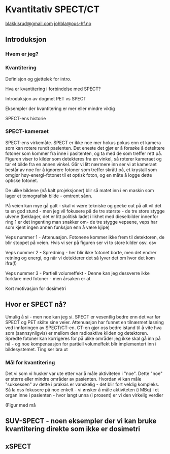 # Kvantitativ SPECT/CT
blakkisrud@gmail.com
johbla@ous-hf.no

## Introduksjon

### Hvem er jeg?

### Kvantitering

Definisjon og gjettelek for intro.

Hva er kvantitering i forbindelse med SPECT?

Introduksjon av dogmet PET vs SPECT

Eksempler der kvantitering er mer eller mindre viktig

SPECT-ens historie

### SPECT-kameraet

SPECT-ens virkemåte. SPECT er ikke noe mer hokus pokus enn et kamera som kan rotere rundt pasienten. Det eneste det gjør er å forsøke å detektere fotoner som kommer fra inne i pasitenten, og ta med de som treffer rett på. Figuren viser to kilder som detekteres fra en vinkel, så roterer kameraet og tar et bilde fra en annen vinkel. Går vi litt nærmere inn ser vi at kameraet består av noe for å ignorere fotoner som treffer skrått på, et krystall som omgjør høy-energi-fotonet til et optisk foton, og en måte å logge dette optiske fotonet.  

De ulike bildene (nå kalt projeksjoner) blir så matet inn i en maskin som lager et tomografisk bilde - omtrent sånn.

På veien kan mye gå galt - skal vi være tekniske og geeke out på alt vil det ta en god stund - men jeg vil fokusere på de tre største - de tre store stygge ulvene (beklager, det er litt politisk ladet i likhet med dieselbilder innenfor ring 1 er det ingenting man snakker om- de tre stygge vepsene, veps har som kjent ingen annen funksjon enn å være kjipe) 

Veps nummer  1 - Attenuasjon. Fotonene kommer ikke frem til detektoren, de blir stoppet på veien. Hvis vi ser på figuren ser vi to store kilder osv. osv

Veps nummer 2 - Spredning - her blir ikke fotonet borte, men det endrer retning og energi, og når vi detekterer det så lyver det om hvor det kom ifra(!)

Veps nummer 3 - Partiell volumeffekt - Denne kan jeg dessverre ikke forklare med fotoner - men årsaken er at 

Kort motivasjon for dosimetri

## Hvor er SPECT nå?

Umulig å si - men noe kan jeg si. SPECT er vesentlig bedre enn det var før SPECT og PET skilte sine veier. Attenuasjon har funnet en tilnærmet løsning ved innføringen av SPECT/CT-en. CT-en gjør oss bedre istand til å vite hva som (sannsynligvis) er mellom den radioaktive kilden og detektoren. Spredte fotoner kan korrigeres for på ulike områder jeg ikke skal gå inn på nå - og noe kompensasjon for partiell volumeffekt blir implementert inn i bildesystemet. Ting ser bra ut

### Mål for kvantitering

Det vi som vi husker var ute etter var å måle aktiviteten i "noe". Dette "noe" er større eller mindre områder av pasienten. Hvordan vi kan måle "suksessen" av dette i praksis er vanskelig - det blir fort veldig kompleks. Så la oss fokusere på noe enkelt - vi ønsker å måle aktiviteten (i MBq) i et organ inne i pasienten - hvor langt unna (i prosent) er vi den virkelig verdier

(Figur med må

## SUV-SPECT - noen eksempler der vi kan bruke kvantitering direkte som ikke er dosimetri

## xSPECT



<!--stackedit_data:
eyJoaXN0b3J5IjpbLTI3NTc2MTIyLC0xNDYxOTQyNDIxLC0xMz
g1MTA2MDgzLDc3NDk2NDYxNCw5MTkyMTcwMjUsMTU0MTI0NDcx
NSw0NjA0MTAwODUsMTExNDQwMzQ5M119
-->